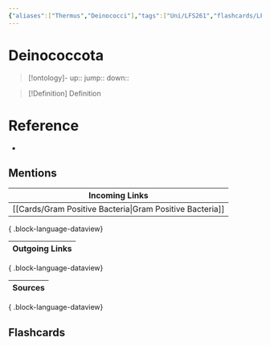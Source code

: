 ```yaml
---
{"aliases":["Thermus","Deinococci"],"tags":["Uni/LFS261","flashcards/LFS261"],"dg-publish":true,"permalink":"/cards/deinococcota/","dgPassFrontmatter":true}
---
```


# Deinococcota

> [!ontology]-
> up:: 
> jump:: 
> down:: 

> [!Definition] Definition
> 

# Reference
- 

## Mentions

| Incoming Links                                              |
| ----------------------------------------------------------- |
| [[Cards/Gram Positive Bacteria\|Gram Positive Bacteria]] |

{ .block-language-dataview}

| Outgoing Links |
| -------------- |

{ .block-language-dataview}

| Sources |
| ------- |

{ .block-language-dataview}

## Flashcards 
